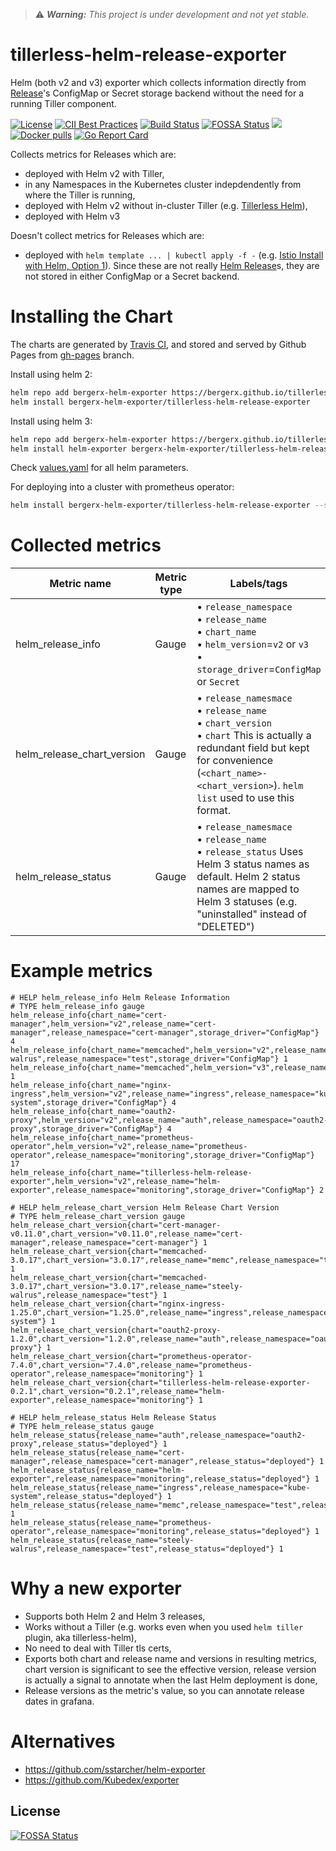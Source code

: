 > :warning: _**Warning:** This project is under development and not yet stable._

# tillerless-helm-release-exporter
Helm (both v2 and v3) exporter which collects information directly from [Release](https://helm.sh/docs/glossary/#release)'s ConfigMap or Secret storage backend without the need for a running Tiller component.

[![License](https://img.shields.io/badge/License-Apache%202.0-blue.svg)](https://opensource.org/licenses/Apache-2.0)
[![CII Best Practices](https://bestpractices.coreinfrastructure.org/projects/3276/badge)](https://bestpractices.coreinfrastructure.org/projects/3276)
[![Build Status](https://travis-ci.com/bergerx/tillerless-helm-release-exporter.svg?branch=master)](https://travis-ci.com/bergerx/tillerless-helm-release-exporter)
[![FOSSA Status](https://app.fossa.io/api/projects/git%2Bgithub.com%2Fbergerx%2Ftillerless-helm-release-exporter.svg?type=shield)](https://app.fossa.io/projects/git%2Bgithub.com%2Fbergerx%2Ftillerless-helm-release-exporter?ref=badge_shield)
[![](https://images.microbadger.com/badges/image/bergerx/tillerless-helm-release-exporter.svg)](https://microbadger.com/images/bergerx/tillerless-helm-release-exporter "Get your own image badge on microbadger.com")
[![Docker pulls](https://img.shields.io/docker/pulls/bergerx/tillerless-helm-release-exporter.svg)](https://hub.docker.com/r/bergerx/tillerless-helm-release-exporter/)
[![Go Report Card](https://goreportcard.com/badge/github.com/bergerx/tillerless-helm-release-exporter)](https://goreportcard.com/report/github.com/bergerx/tillerless-helm-release-exporter)

Collects metrics for Releases which are:
* deployed with Helm v2 with Tiller,
* in any Namespaces in the Kubernetes cluster indepdendently from where the Tiller is running,
* deployed with Helm v2 without in-cluster Tiller (e.g. [Tillerless Helm](https://github.com/rimusz/helm-tiller)),
* deployed with Helm v3

Doesn't collect metrics for Releases which are:
* deployed with `helm template ... | kubectl apply -f -` (e.g. [Istio Install with Helm, Option 1](https://istio.io/docs/setup/install/helm/#option-1-install-with-helm-via-helm-template)). Since these are not really [Helm Release](https://helm.sh/docs/glossary/#release)s, they are not stored in either ConfigMap or a Secret backend.

# Installing the Chart

The charts are generated by [Travis
CI](https://github.com/bergerx/tillerless-helm-release-exporter/blob/master/.travis.yml),
and stored and served by Github Pages from
[gh-pages](https://github.com/bergerx/tillerless-helm-release-exporter/tree/gh-pages)
branch.

Install using helm 2:

```bash
helm repo add bergerx-helm-exporter https://bergerx.github.io/tillerless-helm-release-exporter
helm install bergerx-helm-exporter/tillerless-helm-release-exporter
```

Install using helm 3:

```bash
helm repo add bergerx-helm-exporter https://bergerx.github.io/tillerless-helm-release-exporter
helm install helm-exporter bergerx-helm-exporter/tillerless-helm-release-exporter
```

Check [values.yaml](charts/tillerless-helm-release-exporter/values.yaml) for all helm parameters.

For deploying into a cluster with prometheus operator:

```bash
helm install bergerx-helm-exporter/tillerless-helm-release-exporter --set serviceMonitor.enabled=true
```

# Collected metrics
| Metric name | Metric type | Labels/tags | Value |
| --- | --- | --- | --- |
| helm_release_info | Gauge |• `release_namespace` <br> • `release_name` <br>  • `chart_name` <br> • `helm_version`=`v2` or `v3` <br> • `storage_driver`=`ConfigMap` or `Secret` | &lt;release-version&gt; |
| helm_release_chart_version | Gauge | • `release_namesmace` <br> • `release_name` <br> • `chart_version` <br> • `chart` This is actually a redundant field but kept for convenience (`<chart_name>-<chart_version>`). `helm list` used to use this format. | 1 |
| helm_release_status | Gauge | • `release_namesmace` <br> • `release_name` <br> • `release_status` Uses Helm 3 status names as default. Helm 2 status names are mapped to Helm 3 statuses (e.g. "uninstalled" instead of "DELETED") <br> | 1 |

# Example metrics
```
# HELP helm_release_info Helm Release Information
# TYPE helm_release_info gauge
helm_release_info{chart_name="cert-manager",helm_version="v2",release_name="cert-manager",release_namespace="cert-manager",storage_driver="ConfigMap"} 4
helm_release_info{chart_name="memcached",helm_version="v2",release_name="steely-walrus",release_namespace="test",storage_driver="ConfigMap"} 1
helm_release_info{chart_name="memcached",helm_version="v3",release_name="memc",release_namespace="test",storage_driver="Secret"} 1
helm_release_info{chart_name="nginx-ingress",helm_version="v2",release_name="ingress",release_namespace="kube-system",storage_driver="ConfigMap"} 4
helm_release_info{chart_name="oauth2-proxy",helm_version="v2",release_name="auth",release_namespace="oauth2-proxy",storage_driver="ConfigMap"} 4
helm_release_info{chart_name="prometheus-operator",helm_version="v2",release_name="prometheus-operator",release_namespace="monitoring",storage_driver="ConfigMap"} 17
helm_release_info{chart_name="tillerless-helm-release-exporter",helm_version="v2",release_name="helm-exporter",release_namespace="monitoring",storage_driver="ConfigMap"} 2

# HELP helm_release_chart_version Helm Release Chart Version
# TYPE helm_release_chart_version gauge
helm_release_chart_version{chart="cert-manager-v0.11.0",chart_version="v0.11.0",release_name="cert-manager",release_namespace="cert-manager"} 1
helm_release_chart_version{chart="memcached-3.0.17",chart_version="3.0.17",release_name="memc",release_namespace="test"} 1
helm_release_chart_version{chart="memcached-3.0.17",chart_version="3.0.17",release_name="steely-walrus",release_namespace="test"} 1
helm_release_chart_version{chart="nginx-ingress-1.25.0",chart_version="1.25.0",release_name="ingress",release_namespace="kube-system"} 1
helm_release_chart_version{chart="oauth2-proxy-1.2.0",chart_version="1.2.0",release_name="auth",release_namespace="oauth2-proxy"} 1
helm_release_chart_version{chart="prometheus-operator-7.4.0",chart_version="7.4.0",release_name="prometheus-operator",release_namespace="monitoring"} 1
helm_release_chart_version{chart="tillerless-helm-release-exporter-0.2.1",chart_version="0.2.1",release_name="helm-exporter",release_namespace="monitoring"} 1

# HELP helm_release_status Helm Release Status
# TYPE helm_release_status gauge
helm_release_status{release_name="auth",release_namespace="oauth2-proxy",release_status="deployed"} 1
helm_release_status{release_name="cert-manager",release_namespace="cert-manager",release_status="deployed"} 1
helm_release_status{release_name="helm-exporter",release_namespace="monitoring",release_status="deployed"} 1
helm_release_status{release_name="ingress",release_namespace="kube-system",release_status="deployed"} 1
helm_release_status{release_name="memc",release_namespace="test",release_status="deployed"} 1
helm_release_status{release_name="prometheus-operator",release_namespace="monitoring",release_status="deployed"} 1
helm_release_status{release_name="steely-walrus",release_namespace="test",release_status="deployed"} 1
```

# Why a new exporter
* Supports both Helm 2 and Helm 3 releases,
* Works without a Tiller (e.g. works even when you used `helm tiller` plugin, aka tillerless-helm),
* No need to deal with Tiller tls certs,
* Exports both chart and release name and versions in resulting metrics, chart version is significant to see the effective version, release version is actually a signal to annotate when the last Helm deployment is done,
* Release versions as the metric's value, so you can annotate release dates in grafana.

# Alternatives
* https://github.com/sstarcher/helm-exporter
* https://github.com/Kubedex/exporter


## License
[![FOSSA Status](https://app.fossa.io/api/projects/git%2Bgithub.com%2Fbergerx%2Ftillerless-helm-release-exporter.svg?type=large)](https://app.fossa.io/projects/git%2Bgithub.com%2Fbergerx%2Ftillerless-helm-release-exporter?ref=badge_large)
